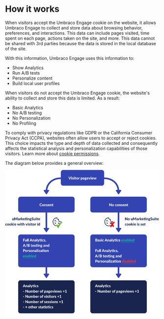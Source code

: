 # How it works

When visitors accept the Umbraco Engage cookie on the website, it allows Umbraco Engage to collect and store data about browsing behavior, preferences, and interactions. This data can include pages visited, time spent on each page, actions taken on the site, and more. This data cannot be shared with 3rd parties because the data is stored in the local database of the site.

With this information, Umbraco Engage uses this information to:

* Show Analytics
* Run A/B tests
* Personalize content
* Build local user profiles

When visitors do not accept the Umbraco Engage cookie, the website's ability to collect and store this data is limited. As a result:

* Basic Analytics
* No A/B testing
* No Personalization
* No Profiling

To comply with privacy regulations like GDPR or the California Consumer Privacy Act (CCPA), websites often allow users to accept or reject cookies. This choice impacts the type and depth of data collected and consequently affects the statistical analysis and personalization capabilities of those visitors. Learn more about [cookie permissions](../../../the-umarketingsuite-broad-overview/the-umarketingsuite-cookie/module-permissions/).

The diagram below provides a general overview:

![Overview](../.gitbook/assets/how-it-works.png)
